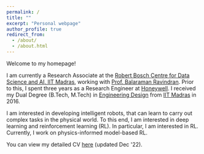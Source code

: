 ```yaml
---
permalink: /
title: ""
excerpt: "Personal webpage"
author_profile: true
redirect_from: 
  - /about/
  - /about.html
---
```

<p>Welcome to my homepage!</p>

<p>I am currently a Research Associate at the <a href="https://rbcdsai.iitm.ac.in/" target="_blank" rel="noopener noreferrer">Robert Bosch Centre for Data Science and AI, IIT Madras</a>, working with <a href="https://www.cse.iitm.ac.in/~ravi/" target="_blank" rel="noopener noreferrer">Prof. Balaraman Ravindran</a>. Prior to this, I spent three years as a Research Engineer at <a href="https://www.honeywell.com" target="_blank" rel="noopener noreferrer">Honeywell</a>. I received my Dual Degree (B.Tech, M.Tech) in <a href="https://ed.iitm.ac.in" target="_blank" rel="noopener noreferrer">Engineering Design</a> from <a href="https://www.iitm.ac.in/" target="_blank" rel="noopener noreferrer">IIT Madras</a> in 2016.</p>

<p>I am interested in developing intelligent robots, that can learn to carry out complex tasks in the physical world. To this end, I am interested in deep learning and reinforcement learning (RL). In particular, I am interested in RL. Currently, I work on physics-informed model-based RL.</p>

<p>You can view my detailed CV <a href="https://adi3e08.github.io/files/CV_Adithya_Ramesh.pdf" target="_blank" rel="noopener noreferrer">here</a> (updated Dec '22).</p>
